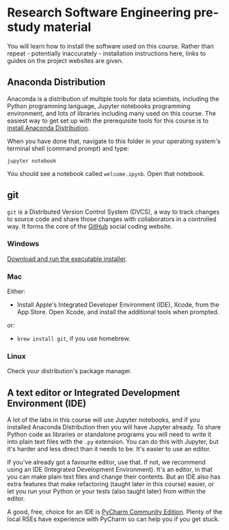# Research Software Engineering pre-study material

You will learn how to install the software used on this course. Rather than repeat - potentially inaccurately - installation instructions here, links to guides on the project websites are given.

## Anaconda Distribution

Anaconda is a distribution of multiple tools for data scientists, including the Python programming language, Jupyter notebooks programming environment, and lots of libraries including many used on this course. The easiest way to get set up with the prerequisite tools for this course is to [install Anaconda Distribution](https://www.anaconda.com/distribution/).

When you have done that, navigate to this folder in your operating system's terminal shell (command prompt) and type:

`jupyter notebook`

You should see a notebook called `welcome.ipynb`. Open that notebook.

## git

`git` is a Distributed Version Control System (DVCS), a way to track changes to source code and share those changes with collaborators in a controlled way. It forms the core of the [GitHub](https://github.com) social coding website.

### Windows

[Download and run the executable installer](https://git-scm.com/download/win).

### Mac

Either:

 - Install Apple's Integrated Developer Environment (IDE), Xcode, from the App Store. Open Xcode, and install the additional tools when prompted.

or:

 - `brew install git`, if you use homebrew.

### Linux

Check your distribution's package manager.

## A text editor or Integrated Development Environment (IDE)

A lot of the labs in this course will use Jupyter notebooks, and if you installed Anaconda Distribution then you will have Jupyter already. To share Python code as libraries or standalone programs you will need to write it into plain text files with the `.py` extension. You can do this with Jupyter, but it's harder and less direct than it needs to be. It's easier to use an editor.

If you've already got a favourite editor, use that. If not, we recommend using an IDE (Integrated Development Environment). It's an editor, in that you can make plain text files and change their contents. But an IDE also has extra features that make refactoring (taught later in this course) easier, or let you run your Python or your tests (also taught later) from within the editor.

A good, free, choice for an IDE is [PyCharm Community Edition](https://www.jetbrains.com/pycharm/). Plenty of the local RSEs have experience with PyCharm so can help you if you get stuck.